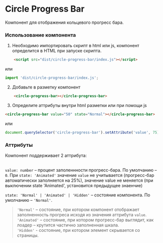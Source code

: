 # Circle Progress Bar

Компонент для отображения кольцевого прогресс бара. 

### Использование компонента

1. Необходимо импортировать скрипт в html или js, компонент определится в HTML при запуске скрипта.
```html
    <script src="dist/circle-progress-bar/index.js"></script>
```

или

```js
import 'dist/circle-progress-bar/index.js';
```

2. Добавьте в разметку компонент
```html
    <circle-progress-bar></circle-progress-bar>
```

3. Определите аттрибуты внутри html разметки или при помощи js
```html
<circle-progress-bar value="50" state="Normal"></circle-progress-bar>
```

или

```js
document.querySelector('circle-progress-bar').setAttribute('value', 75)
```

### Аттрибуты
Компонент поддерживает 2 аттрибута:<br><br>

`value: number` – процент заполеннности прогресс-бара. По умолчанию – `0`. При `state: 'Animated'` значение `value` не учитывается (прогресс-бар автоматически заполняется на 25%), значение value не меняется (при выключении state 'Animated', установится предыдущее знаенчие) 

`state: 'Normal' | 'Animated' | 'Hidden'` – состояние компонента. По умолчанию – `'Normal'`.<br>
>`'Normal'` – состояние, при котором компонент отображает заполненность прогреса исходя из значения аттрибута `value`.<br>
>`'Animated'` – состояние, при котором прогресс-бар выглядит, как лоадер – крутится частично заполненная шкала.<br>
>`'Hidden'` - состояние, при котором элемент скрывается со страницы.
<br>
